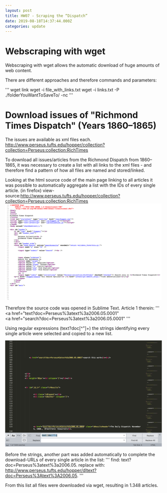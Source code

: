 ```yaml
---
layout: post
title: HW07 - Scraping the “Dispatch”
date: 2019-08-18T14:37:44.000Z
categories: update
---
```



# Webscraping with wget

Webscraping with wget allows the automatic download of huge amounts of web content.

There are different approaches and therefore commands and parameters:

'''
wget link
wget -i file_with_links.txt
wget -i links.txt -P ./folderYouWantToSaveTo/ -nc
'''

# Download issues of "Richmond Times Dispatch" (Years 1860–1865)

The issues are available as xml files each. 
http://www.perseus.tufts.edu/hopper/collection?collection=Perseus:collection:RichTimes

To download all issues/articles from the Richmond Dispatch from 1860–1865, it was necessary to create a list with all links to the xml files - and therefore find a pattern of how all files are named and stored/linked.

Looking at the html source code of the main page linking to all articles it was possible to automatically aggregate a list with the IDs of every single article.
(in firefox) view-source:http://www.perseus.tufts.edu/hopper/collection?collection=Perseus:collection:RichTimes
<img src="/images/fulls/007-2.jpg" class="fit image"> 


Therefore the source code was opened in Sublime Text. 
Article 1 therein:
'''
<a href="text?doc=Perseus%3atext%3a2006.05.0001"			
<a href="search?doc=Perseus%3atext%3a2006.05.0001"
'''

Using regular expressions (text\?doc[^"]+) the strings identifying every single article were selected and copied to a new list. 

<img src="/images/fulls/007-3.jpg" class="fit image"> 


Before the strings, another part was added automatically to complete the download-URLs of every single article in the list:
'''
find: 
text?doc=Perseus%3atext%3a2006.05.
replace with:
http://www.perseus.tufts.edu/hopper/dltext?doc=Perseus%3Atext%3A2006.05.
'''

From this list all files were downloaded via wget, resulting in 1.348 articles.

